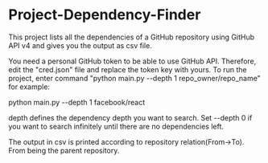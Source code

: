 # Project-Dependency-Finder
This project lists all the dependencies of a GitHub repository using GitHub API v4 and gives you the output as csv file.

You need a personal GitHub token to be able to use GitHub API. Therefore, edit the "cred.json" file and replace the token key with yours.
To run the project, 
enter command "python main.py --depth 1 repo_owner/repo_name" for example:
 
 
python main.py --depth 1 facebook/react

depth defines the dependency depth you want to search. Set --depth 0 if you want to search infinitely until there are no dependencies left.

The output in csv is printed according to repository relation(From->To). From being the parent repository.
